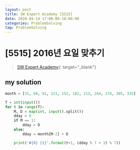 ```yaml
---
layout: post
title: SW Expert Academy [5515]
date: 2020-04-14 17:00:00-18:00:00
categories: ProblemSolving
tag: ProblemSolving
---
```


# [5515] 2016년 요일 맞추기
> [SW Expert Academy](https://swexpertacademy.com/main/main.do){: target="_blank"}

## my solution
```python
month = [31, 60, 91, 121, 152, 182, 213, 244, 274, 305, 335]

T = int(input())
for t in range(T):
    M, D = map(int, input().split())
    dday = 0
    if M == 1:
        dday = D
    else:
        dday = month[M-2] + D

    print('#{0} {1}'.format(t+1, (dday % 7 + 3) % 7))
```

